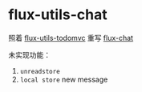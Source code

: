 # flux-utils-chat

照着 [flux-utils-todomvc](https://github.com/facebook/flux/tree/master/examples/flux-utils-todomvc) 重写 [flux-chat](https://github.com/facebook/flux/tree/master/examples/flux-chat)

未实现功能：
1. `unreadstore`
2. `local store` new message
